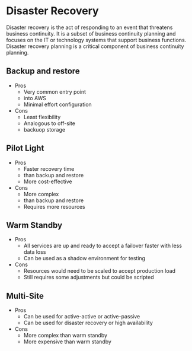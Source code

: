 # Disaster Recovery

Disaster recovery is the act of responding to an event that threatens business continuity. It is a subset of business continuity planning and focuses on the IT or technology systems that support business functions. Disaster recovery planning is a critical component of business continuity planning.

## Backup and restore

 - Pros
   - Very common entry point
   - into AWS
   - Minimal effort configuration
 - Cons
   - Least flexibility
   - Analogous to off-site
   - backuop storage

## Pilot Light

 - Pros
   - Faster recovery time
   - than backup and restore
   - More cost-effective
 - Cons
   - More complex
   - than backup and restore
   - Requires more resources

## Warm Standby

 - Pros
   - All services are up and ready to accept a failover faster with less data loss
   - Can be used as a shadow environment for testing
 - Cons
   - Resources would need to be scaled to accept production load
   - Still requires some adjustments but could be scripted

## Multi-Site

 - Pros
   - Can be used for active-active or active-passive
   - Can be used for disaster recovery or high availability
 - Cons
   - More complex than warm standby
   - More expensive than warm standby